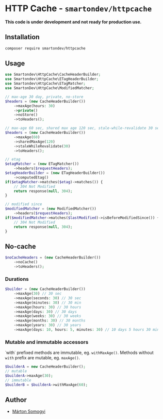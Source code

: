 # HTTP Cache - `smartondev/httpcache`

**This code is under development and not ready for production use.**

## Installation

```bash
composer require smartondev/httpcache
```

## Usage

```php
use Smartondev\HttpCache\CacheHeaderBuilder;
use Smartondev\HttpCache\ETagHeaderBuilder;
use Smartondev\HttpCache\ETagMatcher;
use SmartonDev\HttpCache\ModifiedMatcher;

// max-age 30 day, private, no-store
$headers = (new CacheHeaderBuilder())
    ->maxAge(hours: 30)
    ->private()
    ->noStore()
    ->toHeaders();

// max-age 60 sec, shared max age 120 sec, stale-while-revalidate 30 sec
$headers = (new CacheHeaderBuilder())
    ->maxAge(60)
    ->sharedMaxAge(120)
    ->staleWhileRevalidate(30)
    ->toHeaders();

// etag
$etagMatcher = (new ETagMatcher())
    ->headers($requestHeaders);
$etagHeaderBuilder = (new ETagHeaderBuilder())
    ->computedEtag()
if($etagMatcher->matches($etag)->matches()) {
    // 304 Not Modified
    return response(null, 304);
}

// modified since
$modifiedMatcher = (new ModifiedMatcher())
    ->headers($requestHeaders);
if($modifiedMatcher->matches($lastModified)->isBeforeModifiedSince()) {
    // 304 Not Modified
    return response(null, 304);
}
```

## No-cache

```php
$noCacheHeaders = (new CacheHeaderBuilder())
    ->noCache()
    ->toHeaders();
```

### Durations

```php
$builder = (new CacheHeaderBuilder())
    ->maxAge(30) // 30 sec
    ->maxAge(seconds: 30) // 30 sec
    ->maxAge(minutes: 30) // 30 min
    ->maxAge(hours: 30) // 30 hours
    ->maxAge(days: 30) // 30 days
    ->maxAge(weeks: 30) // 30 weeks
    ->maxAge(months: 30) // 30 months
    ->maxAge(years: 30) // 30 years
    ->maxAge(days: 10, hours: 5, minutes: 30) // 10 days 5 hours 30 minutes
```

### Mutable and immutable accessors

˙with˙ prefixed methods are immutable, eg. `withMaxAge()`. Methods without `with` prefix are mutable, eg. `maxAge()`.

```php
$builderA = new CacheHeaderBuilder();
// mutable
$builderA->maxAge(30);
// immutable
$builderB = $builderA->withMaxAge(60);
```

## Author

- [Márton Somogyi](https://github.com/kamarton)

